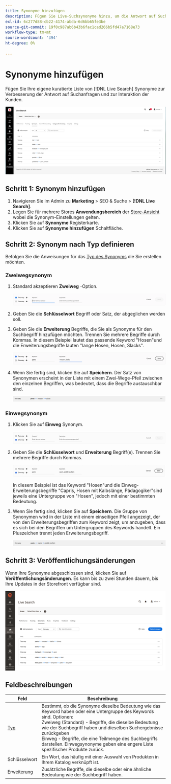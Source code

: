 ```yaml
---
title: Synonyme hinzufügen
description: Fügen Sie Live-Suchsynonyme hinzu, um die Antwort auf Suchanfragen zu verbessern.
exl-id: 6c277d88-cb22-4174-abda-6d6bb65fe3be
source-git-commit: 19f0c987ab6b43b6fac1cad266b5fd47a7168e73
workflow-type: tm+mt
source-wordcount: '394'
ht-degree: 0%

---
```


# Synonyme hinzufügen

Fügen Sie Ihre eigene kuratierte Liste von [!DNL Live Search] Synonyme zur Verbesserung der Antwort auf Suchanfragen und zur Interaktion der Kunden.

![[!DNL Live Search] Synonyme](assets/synonym-workspace.png)

## Schritt 1: Synonym hinzufügen

1. Navigieren Sie im Admin zu **Marketing** > SEO &amp; Suche > **[!DNL Live Search]**.
1. Legen Sie für mehrere Stores **Anwendungsbereich** der [Store-Ansicht](https://docs.magento.com/user-guide/configuration/scope.html) wobei die Synonym-Einstellungen gelten.
1. Klicken Sie auf **Synonyme** Registerkarte.
1. Klicken Sie auf **Synonyme hinzufügen** Schaltfläche.

## Schritt 2: Synonym nach Typ definieren

Befolgen Sie die Anweisungen für das [Typ des Synonyms](synonyms-type.md) die Sie erstellen möchten.

### Zweiwegsynonym

1. Standard akzeptieren **Zweiweg** -Option.

   ![Zweiwege-Synonym hinzufügen](assets/synonym-add-two-way.png)


1. Geben Sie die **Schlüsselwort** Begriff oder Satz, der abgeglichen werden soll.
1. Geben Sie die **Erweiterung** Begriffe, die Sie als Synonyme für den Suchbegriff hinzufügen möchten. Trennen Sie mehrere Begriffe durch Kommas.
In diesem Beispiel lautet das passende Keyword &quot;Hosen&quot;und die Erweiterungsbegriffe lauten &quot;lange Hosen, Hosen, Slacks&quot;.

   ![Beispiel für bidirektionale Synonyme](assets/synonym-add-two-way-example.png)

1. Wenn Sie fertig sind, klicken Sie auf **Speichern**.
Der Satz von Synonymen erscheint in der Liste mit einem Zwei-Wege-Pfeil zwischen den einzelnen Begriffen, was bedeutet, dass die Begriffe austauschbar sind.

   ![Zweiwegsynonym](assets/synonym-two-way.png)

### Einwegsynonym

1. Klicken Sie auf **Einweg** Synonym.

   ![Einwegsynonym hinzufügen](assets/synonym-add-one-way.png)

1. Geben Sie die **Schlüsselwort** und **Erweiterung** Begriff(e). Trennen Sie mehrere Begriffe durch Kommas.

   ![Beispiel für unidirektionale Synonyme](assets/synonym-add-one-way-example.png)

   In diesem Beispiel ist das Keyword &quot;Hosen&quot;und die Einweg-Erweiterungsbegriffe &quot;Capris, Hosen mit Kalbslänge, Pädagogiker&quot;sind jeweils eine Untergruppe von &quot;Hosen&quot;, jedoch mit einer bestimmten Bedeutung.

1. Wenn Sie fertig sind, klicken Sie auf **Speichern**.
Die Gruppe von Synonymen wird in der Liste mit einem einseitigen Pfeil angezeigt, der von den Erweiterungsbegriffen zum Keyword zeigt, um anzugeben, dass es sich bei den Begriffen um Untergruppen des Keywords handelt. Ein Pluszeichen trennt jeden Erweiterungsbegriff.

   ![Einwegsynonym](assets/synonym-one-way.png)

## Schritt 3: Veröffentlichungsänderungen

Wenn Ihre Synonyme abgeschlossen sind, klicken Sie auf **Veröffentlichungsänderungen**.
Es kann bis zu zwei Stunden dauern, bis Ihre Updates in der Storefront verfügbar sind.

![Veröffentlichungsänderungen](assets/synonym-publish.png)

## Feldbeschreibungen

| Feld | Beschreibung |
|--- |--- |
| [Typ](synonyms.md) | Bestimmt, ob die Synonyme dieselbe Bedeutung wie das Keyword haben oder eine Untergruppe des Keywords sind. Optionen:<br />Zweiweg (Standard) - Begriffe, die dieselbe Bedeutung wie der Suchbegriff haben und dieselben Suchergebnisse zurückgeben<br />Einweg - Begriffe, die eine Teilmenge des Suchbegriffs darstellen. Einwegsynonyme geben eine engere Liste spezifischer Produkte zurück. |
| Schlüsselwort | Ein Wort, das häufig mit einer Auswahl von Produkten in Ihrem Katalog verknüpft ist. |
| Erweiterung | Zusätzliche Begriffe, die dieselbe oder eine ähnliche Bedeutung wie der Suchbegriff haben. |
